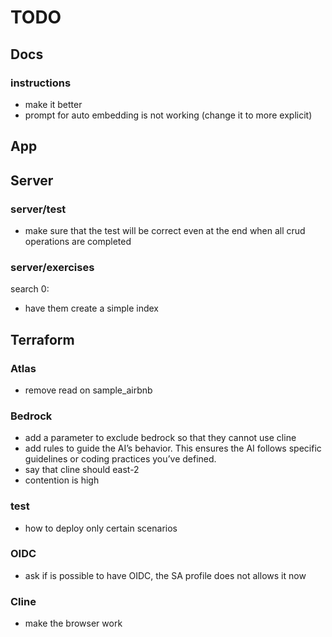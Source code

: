 # TODO

## Docs

### instructions
- make it better
- prompt for auto embedding is not working (change it to more explicit)

## App

## Server

### server/test
- make sure that the test will be correct even at the end when all crud operations are completed

### server/exercises
search 0:
- have them create a simple index

## Terraform

### Atlas
- remove read on sample_airbnb

### Bedrock
- add a parameter to exclude bedrock so that they cannot use cline
- add rules to guide the AI’s behavior. This ensures the AI follows specific guidelines or coding practices you’ve defined.
- say that cline should east-2
- contention is high

### test
- how to deploy only certain scenarios

### OIDC
- ask if is possible to have OIDC, the SA profile does not allows it now

### Cline
- make the browser work
